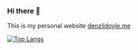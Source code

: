 ### Hi there 👋
This is my personal website [denzildoyle.me](https://www.denzildoyle.me/)

<!--

Compile SASS file 
sass --watch sass/styles.scss css/styles.css --style compressed

**denzildoyle/denzildoyle** is a ✨ _special_ ✨ repository because its `README.md` (this file) appears on your GitHub profile.

Here are some ideas to get you started:

- 🔭 I’m currently working on ...
- 🌱 I’m currently learning ...
- 👯 I’m looking to collaborate on ...
- 🤔 I’m looking for help with ...
- 💬 Ask me about ...
- 📫 How to reach me: ...
- 😄 Pronouns: ...
- ⚡ Fun fact: ...

![GitHub streak stats](https://github-readme-streak-stats.herokuapp.com/?user=denzildoyle)  

-->

[![Top Langs](https://github-readme-stats.vercel.app/api/top-langs/?username=denzildoyle&layout=compact)](https://github.com/anuraghazra/github-readme-stats)
